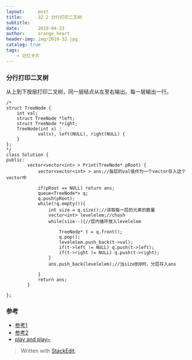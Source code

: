 ```yaml
---
layout:     post
title:      32 2 分行打印二叉树
subtitle: 
date:       2019-04-23
author:     orange_heart
header-img: img/2019-32.jpg
catalog: true
tags:
    - 记忆卡片
---
```


### 分行打印二叉树


从上到下按层打印二叉树，同一层结点从左至右输出。每一层输出一行。


```objc
/*
struct TreeNode {
    int val;
    struct TreeNode *left;
    struct TreeNode *right;
    TreeNode(int x) :
            val(x), left(NULL), right(NULL) {
    }
};
*/
class Solution {
public:
        vector<vector<int> > Print(TreeNode* pRoot) {
            vector<vector<int> > ans;//每层的val值作为一个vector存入这个vector中  
            
            if(pRoot == NULL) return ans;
            queue<TreeNode*> q;
            q.push(pRoot);
            while(!q.empty()){
                int size = q.size();//读取每一层的元素的数量
                vector<int> levelelem;//chush
                while(size--){//层内循环放入levelelem  
                
                    TreeNode* t = q.front();
                    q.pop();
                    levelelem.push_back(t->val);
                    if(t->left != NULL) q.push(t->left);
                    if(t->right != NULL) q.push(t->right);
                }
                ans.push_back(levelelem);//当size到0时，分层存入ans  
                
            }
            return ans;
        }
    
};
```
### 参考

- [参考1](https://github.com/zhedahht/CodingInterviewChinese2)
- [参考2](https://github.com/gatieme/CodingInterviews)
- [play and play~](https://www.nowcoder.com/practice/7fe2212963db4790b57431d9ed259701?tpId=13&tqId=11175&tPage=2&rp=1&ru=%2Fta%2Fcoding-interviews&qru=%2Fta%2Fcoding-interviews%2Fquestion-ranking)



> Written with [StackEdit](https://stackedit.io/).

<head>
    <script src="https://cdn.mathjax.org/mathjax/latest/MathJax.js?config=TeX-AMS-MML_HTMLorMML" type="text/javascript"></script>
    <script type="text/x-mathjax-config">
        MathJax.Hub.Config({
            tex2jax: {
            skipTags: ['script', 'noscript', 'style', 'textarea', 'pre'],
            inlineMath: [['$','$']]
            }
        });
    </script>
</head>
<!--stackedit_data:
eyJoaXN0b3J5IjpbMTcxNDQ1Mzk1LDEwODIwNzUyNzQsLTQ3NT
E5NzM0MF19
-->